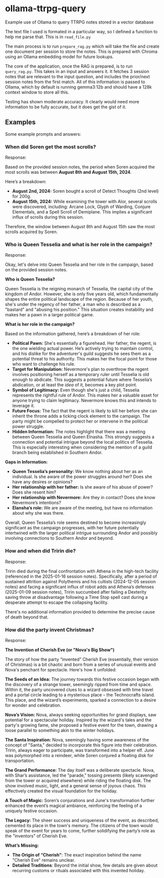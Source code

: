 # ollama-ttrpg-query
Example use of Ollama to query TTRPG notes stored in a vector database

The text file I used is formated in a particular way, so I defined a function to help me parse that. This is in `read_file.py`

The main process is to run `prepare_rag.py` which will take the file and create one document per session to store the notes. 
This is prepared with Chroma using an Ollama embedding model for future lookups.

The core of the application, once the RAG is prepared, is to run `query_rag.py`. This takes in an input and answers it. 
It fetches 3 session notes that are relevant to the input question, and includes the prior/next session notes from the first match. 
All of this information is passed to Ollama, which by default is running gemma3:12b and should have a 128k context window to store all this.

Testing has shown moderate accuracy. It clearly would need more information to be fully accurate, but it does get the gist of it.

## Examples
Some example prompts and answers:

### When did Soren get the most scrolls?
Response:

Based on the provided session notes, the period when Soren acquired the most scrolls was between **August 8th and August 15th, 2024**.

Here’s a breakdown:

*   **August 2nd, 2024:** Soren bought a scroll of Detect Thoughts (2nd level) for 200g.
*   **August 15th, 2024:** While examining the tower with Alor, several scrolls were discovered, including: Arcane Lock, Glyph of Warding, Conjure Elementals, and a Spell Scroll of Demiplane. This implies a significant influx of scrolls during this session.

Therefore, the window between August 8th and August 15th saw the most scrolls acquired by Soren.

### Who is Queen Tesselia and what is her role in the campaign?
Response:

Okay, let's delve into Queen Tesselia and her role in the campaign, based on the provided session notes.

**Who is Queen Tesselia?**

Queen Tesselia is the reigning monarch of Tesselia, the capital city of the kingdom of Andor. However, she is only five years old, which fundamentally shapes the entire political landscape of the region. Because of her youth, she's under the regency of her father, a man who is described as a "bastard" and "abusing his position."  This situation creates instability and makes her a pawn in a larger political game.

**What is her role in the campaign?**

Based on the information gathered, here’s a breakdown of her role:

*   **Political Pawn:** She's essentially a figurehead. Her father, the regent, is the one wielding actual power.  He’s actively trying to maintain control, and his dislike for the adventurer's guild suggests he sees them as a potential threat to his authority. This makes her the focal point for those who want to challenge his rule.
*   **Target for Manipulation:** Nevermore's plan to overthrow the regent involves positioning herself as a temporary ruler until Tesselia is old enough to abdicate. This suggests a potential future where Tesselia’s abdication, or at least the *idea* of it, becomes a key plot point.
*   **Symbol of Legitimacy:** Even though she's just a child, Tesselia represents the rightful rule of Andor. This makes her a valuable asset for anyone trying to claim legitimacy. Nevermore knows this and intends to leverage it.
*   **Future Focus:** The fact that the regent is likely to kill her before she can inherit the throne adds a ticking clock element to the campaign. The party might be compelled to protect her or intervene in the political power struggle.
*   **Hidden Information:** The notes highlight that there was a meeting between Queen Tesselia and Queen Elnasha. This strongly suggests a connection and potential intrigue beyond the local politics of Tesselia. This is especially interesting when considering the mention of a guild branch being established in Southern Andor.



**Gaps in Information:**

*   **Queen Tesselia’s personality:** We know nothing about her as an individual. Is she aware of the power struggles around her? Does she have any desires or opinions?
*   **Her relationship with her father:**  Is she aware of his abuse of power? Does she resent him?
*   **Her relationship with Nevermore:**  Are they in contact? Does she know Nevermore’s intentions?
*   **Elansha’s role:** We are aware of the meeting, but have no information about why she was there.

Overall, Queen Tesselia’s role seems destined to become increasingly significant as the campaign progresses, with her future potentially intertwined with the larger political intrigue surrounding Andor and possibly involving connections to Southern Andor and beyond.

### How and when did Tririn die?
Response:

Tririn died during the final confrontation with Athena in the high-tech facility (referenced in the 2025-01-16 session notes). Specifically, after a period of sustained attrition against Polythemis and his cultists (2024-12-05 session notes) and facing a significant influx of robot adds and Athena’s defenses (2025-01-09 session notes), Tririn succumbed after failing a Dexterity saving throw at disadvantage following a Time Stop spell cast during a desperate attempt to escape the collapsing facility.



There's no additional information provided to determine the precise cause of death beyond that.


### How did the party invent Christmas?
Response:

**The Invention of Cherish Eve (or "Nova's Big Show")**

The story of how the party “invented” Cherish Eve (essentially, their version of Christmas) is a bit chaotic and born from a series of unusual events and Nova's penchant for spectacle. Here's how it unfolded:

**The Seeds of an Idea:** The journey towards this festive occasion began with the discovery of a strange tower, seemingly ripped from time and space. Within it, the party uncovered clues to a wizard obsessed with time travel and a portal circle leading to a mysterious place – the Technocrafts island. This place, and the wizard’s experiments, sparked a connection to a desire for wonder and celebration. 

**Nova’s Vision:** Nova, always seeking opportunities for grand displays, saw potential for a spectacular holiday. Inspired by the wizard's tales and the party's growing fame, she proposed a festive event for the town, drawing a loose parallel to something akin to the winter holidays.

**The Santa Inspiration:** Nova, seemingly having some awareness of the concept of "Santa," decided to incorporate this figure into their celebration. Tririn, always eager to participate, was transformed into a helper elf. June was polymorphed into a reindeer, while Soren conjured a floating disk for transportation. 

**The Grand Performance:**  The day itself was a deliberate spectacle. Nova, with Shar’s assistance, led the "parade," tossing presents (likely scavenged from the tower or acquired elsewhere) while riding the floating disk. The show involved music, light, and a general sense of joyous chaos. This effectively created the visual foundation for the holiday.

**A Touch of Magic:** Soren’s conjurations and June's transformation further enhanced the event’s magical ambiance, reinforcing the feeling of a uniquely festive occasion.

**The Legacy:** The sheer success and uniqueness of the event, as described, cemented its place in the town's memory. The citizens of the town would speak of the event for years to come, further solidifying the party’s role as the "inventors" of Cherish Eve.



**What’s Missing:** 

*   **The Origin of “Cherish”**: The exact inspiration behind the name "Cherish Eve" remains unclear.
*   **Detailed Traditions**: Beyond the initial show, few details are given about recurring customs or rituals associated with this invented holiday.

